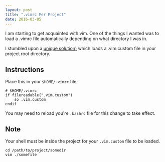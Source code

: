 ```yaml
---
layout: post
title: ".vimrc Per Project"
date: 2016-03-05
---
```

I am starting to get acquainted with vim. One of the things I wanted was to load a .vimrc file automatically depending on what directory I was in.

I stumbled upon a [unique solution)](http://stackoverflow.com/a/1889646/1029575) which loads a .vim.custom file in your project root directory. 

## Instructions

Place this in your `$HOME/.vimrc` file:

```
# $HOME/.vimrc
if filereadable(".vim.custom")
    so .vim.custom
endif
```

You may need to reload you're `.bashrc` file for this change to take effect.

## Note

Your shell must be inside the project for your `.vim.custom` file to be loaded.

```
cd /path/to/project/somedir
vim ./somefile
```

